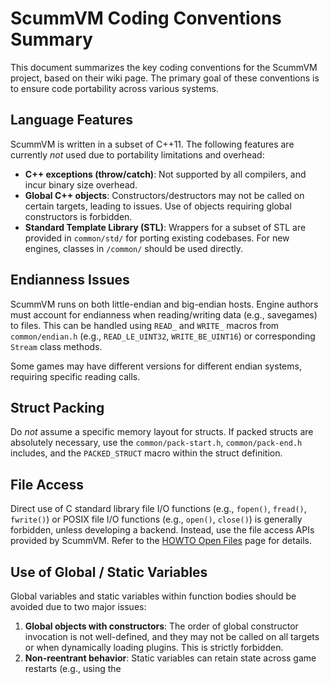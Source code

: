 # ScummVM Coding Conventions Summary

This document summarizes the key coding conventions for the ScummVM project, based on their wiki page. The primary goal of these conventions is to ensure code portability across various systems.

## Language Features

ScummVM is written in a subset of C++11. The following features are currently *not* used due to portability limitations and overhead:

*   **C++ exceptions (throw/catch)**: Not supported by all compilers, and incur binary size overhead.
*   **Global C++ objects**: Constructors/destructors may not be called on certain targets, leading to issues. Use of objects requiring global constructors is forbidden.
*   **Standard Template Library (STL)**: Wrappers for a subset of STL are provided in `common/std/` for porting existing codebases. For new engines, classes in `/common/` should be used directly.

## Endianness Issues

ScummVM runs on both little-endian and big-endian hosts. Engine authors must account for endianness when reading/writing data (e.g., savegames) to files. This can be handled using `READ_` and `WRITE_` macros from `common/endian.h` (e.g., `READ_LE_UINT32`, `WRITE_BE_UINT16`) or corresponding `Stream` class methods.

Some games may have different versions for different endian systems, requiring specific reading calls.

## Struct Packing

Do *not* assume a specific memory layout for structs. If packed structs are absolutely necessary, use the `common/pack-start.h`, `common/pack-end.h` includes, and the `PACKED_STRUCT` macro within the struct definition.

## File Access

Direct use of C standard library file I/O functions (e.g., `fopen()`, `fread()`, `fwrite()`) or POSIX file I/O functions (e.g., `open()`, `close()`) is generally forbidden, unless developing a backend. Instead, use the file access APIs provided by ScummVM. Refer to the [HOWTO Open Files](https://wiki.scummvm.org/index.php/HOWTO_Open_Files) page for details.

## Use of Global / Static Variables

Global variables and static variables within function bodies should be avoided due to two major issues:

1.  **Global objects with constructors**: The order of global constructor invocation is not well-defined, and they may not be called on all targets or when dynamically loading plugins. This is strictly forbidden.
2.  **Non-reentrant behavior**: Static variables can retain state across game restarts (e.g., using the 


